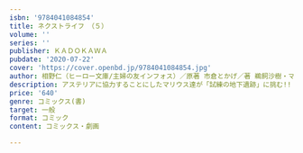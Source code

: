 ```yaml
---
isbn: '9784041084854'
title: ネクストライフ　（５）
volume: ''
series: ''
publisher: ＫＡＤＯＫＡＷＡ
pubdate: '2020-07-22'
cover: 'https://cover.openbd.jp/9784041084854.jpg'
author: 相野仁（ヒーロー文庫/主婦の友インフォス）／原著 市倉とかげ／著 鵜飼沙樹・マニャ／企画
description: アステリアに協力することにしたマリウス達が「試練の地下遺跡」に挑む!!
price: '640'
genre: コミックス(書)
target: 一般
format: コミック
content: コミックス・劇画

---
```

